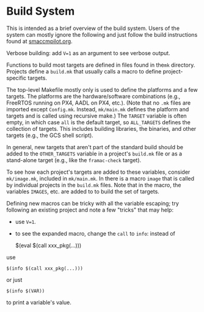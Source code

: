 Build System
============

This is intended as a brief overview of the build system.  Users of the system
can mostly ignore the following and just follow the build instructions found at
[smaccmpilot.org](http://smaccmpilot.org).

Verbose building: add `V=1` as an argument to see verbose output.

Functions to build most targets are defined in files found in the`mk` directory.
Projects define a `build.mk` that usually calls a macro to define
project-specific targets.

The top-level Makefile mostly only is used to define the platforms and a few
targets.  The platforms are the hardware/software combinations (e.g., FreeRTOS
running on PX4, AADL on PX4, etc.).  (Note that no `.mk` files are imported
except `Config.mk`.  Instead, `mk/main.mk` defines the platform and targets and
is called using recursive make.)  The `TARGET` variable is often empty, in which
case `all` is the default target, so `ALL_TARGETS` defines the collection of
targets.  This includes building libraries, the binaries, and other targets
(e.g., the GCS shell script).

In general, new targets that aren't part of the standard build should be added
to the `OTHER_TARGETS` variable in a project's `build.mk` file or as a
stand-alone target (e.g., like the `framac-check` target).

To see how each project's targets are added to these variables, consider
`mk/image.mk`, included in `mk/main.mk`.  In there is a macro `image` that is
called by individual projects in the `build.mk` files.  Note that in the macro,
the variables `IMAGES`, etc. are added to to build the set of targets.

Defining new macros can be tricky with all the variable escaping; try following
an existing project and note a few "tricks" that may help:

- use `V=1`.

- to see the expanded macro, change the `call` to `info`: instead of

    $(eval $(call xxx_pkg(...)))

use

    $(info $(call xxx_pkg(...)))

or just

    $(info $(VAR))

to print a variable's value.

